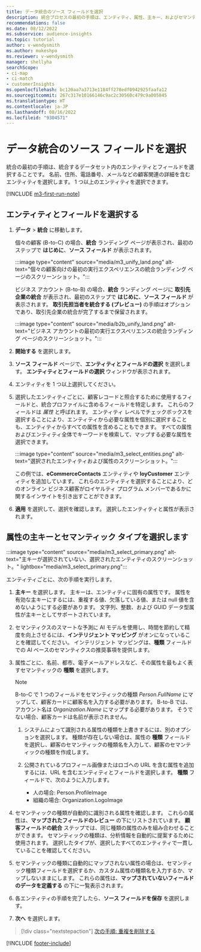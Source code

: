 ```yaml
---
title: データ統合のソース フィールドを選択
description: 統合プロセスの最初の手順は、エンティティ、属性、主キー、およびセマンティックの種類を選択して、データを統合された顧客プロファイルにマッピングすることです。
recommendations: false
ms.date: 08/12/2022
ms.subservice: audience-insights
ms.topic: tutorial
author: v-wendysmith
ms.author: mukeshpo
ms.reviewer: v-wendysmith
manager: shellyha
searchScope:
- ci-map
- ci-match
- customerInsights
ms.openlocfilehash: bc120aa7a3713e1184ff278edf0942925faafa12
ms.sourcegitcommit: 267c317e10166146c9ac2c30560c479c9a005845
ms.translationtype: HT
ms.contentlocale: ja-JP
ms.lasthandoff: 08/16/2022
ms.locfileid: "9304571"
---
```

# <a name="select-source-fields-for-data-unification"></a>データ統合のソース フィールドを選択

統合の最初の手順は、統合するデータセット内のエンティティとフィールドを選択することです。 名前、住所、電話番号、メールなどの顧客関連の詳細を含むエンティティを選択します。 1 つ以上のエンティティを選択できます。

[!INCLUDE [m3-first-run-note](includes/m3-first-run-note.md)]

## <a name="select-entities-and-fields"></a>エンティティとフィールドを選択する

1. **データ** > **統合** に移動します。

   個々の顧客 (B-to-C) の場合、**統合** ランディング ページが表示され、最初のステップで **はじめに**、**ソース フィールド** が表示されます。

   :::image type="content" source="media/m3_unify_land.png" alt-text="個々の顧客向けの最初の実行エクスペリエンスの統合ランディング ページのスクリーンショット。":::

   ビジネス アカウント (B-to-B) の場合、**統合** ランディング ページに **取引先企業の統合** が表示され、最初のステップで **はじめに**、**ソース フィールド** が表示されます。 **取引先担当者を統合する (プレビュー)** の手順はオプションであり、取引先企業の統合が完了するまで保留されます。

   :::image type="content" source="media/b2b_unify_land.png" alt-text="ビジネス アカウントの最初の実行エクスペリエンスの統合ランディング ページのスクリーンショット。":::

1. **開始する** を選択します。

1. **ソース フィールド** ページで、**エンティティとフィールドの選択** を選択します。 **エンティティとフィールドの選択** ウィンドウが表示されます。

1. エンティティを 1 つ以上選択してください。

1. 選択したエンティティごとに、顧客レコードと照合するために使用するフィールドと、統合プロファイルに含めるフィールドを特定します。 これらのフィールドは *属性* と呼ばれます。 エンティティ レベルでチェックボックスを選択することにより、エンティティから必要な属性を個別に選択することも、エンティティからすべての属性を含めることもできます。 すべての属性およびエンティティ全体でキーワードを検索して、マップする必要な属性を選択できます。

   :::image type="content" source="media/m3_select_entities.png" alt-text="選択されたエンティティおよび属性のスクリーンショット。":::

   この例では、**eCommerceContacts** エンティティや **loyCustomer** エンティティを追加しています。 これらのエンティティを選択することにより、どのオンライン ビジネス顧客がロイヤルティ プログラム メンバーであるかに関するインサイトを引き出すことができます。

1. **適用** を選択して、選択を確認します。 選択したエンティティと属性が表示されます。

## <a name="select-primary-key-and-semantic-type-for-attributes"></a>属性の主キーとセマンティック タイプを選択します

   :::image type="content" source="media/m3_select_primary.png" alt-text="主キーが選択されていない、選択されたエンティティのスクリーンショット。" lightbox="media/m3_select_primary.png":::

エンティティごとに、次の手順を実行します。

1. **主キー** を選択します。 主キーは、エンティティに固有の属性です。 属性を有効な主キーにするには、重複する値、欠落している値、または null 値を含めないようにする必要があります。 文字列、整数、および GUID データ型属性が主キーとしてサポートされています。

1. セマンティクスのスマートな予測に AI モデルを使用し、時間を節約して精度を向上させるには、**インテリジェント マッピング** がオンになっていることを確認してください。 インテリジェント マッピングは、**種類** フィールドでの AI ベースのセマンティクスの推奨事項を提供します。

1. 属性ごとに、名前、都市、電子メールアドレスなど、その属性を最もよく表すセマンティックの **種類** を選択します。

   > [!NOTE]
   > B-to-C で 1 つのフィールドをセマンティックの種類 *Person.FullName* にマップして、顧客カードに顧客名を入力する必要があります。 B-to-B では、アカウント名は *Organization.Name* にマップする必要があります。 そうでない場合、顧客カードは名前が表示されません。

   1. システムによって識別される属性の種類を上書きするには、別のオプションを選択します。 種類が存在しない場合は、属性の **種類** フィールドを選択し、顧客のセマンティックの種類名を入力して、顧客のセマンティックの種類を作成します。

   1. 公開されているプロフィール画像またはロゴへの URL を含む属性を追加するには、URL を含むエンティティとフィールドを選択します。 **種類** フィールドで、次のように入力します。
      - 人の場合: Person.ProfileImage
      - 組織の場合: Organization.LogoImage

1. セマンティックの種類が自動的に識別される属性を確認します。 これらの属性は、**マップされたフィールドのレビュー** の下にリストされています。 **顧客フィールドの統合** ステップでは、同じ種類の属性のみを組み合わせることができます。 セマンティックの種類は、分析情報を自動的に提案するために使用されます。 選択したタイプが、選択したすべてのエンティティで一貫していることを確認してください。

1. セマンティックの種類に自動的にマップされない属性の場合は、セマンティック種類フィールドを選択するか、カスタム属性の種類名を入力するか、マップしないままにします。 これらの属性は、**マップされていないフィールドのデータを定義する** の下に一覧表示されます。

1. 各エンティティの手順を完了したら、**ソース フィールドを保存** を選択します。

1. **次へ** を選択します。

> [!div class="nextstepaction"]
> [次の手順: 重複を削除する](remove-duplicates.md)

[!INCLUDE [footer-include](includes/footer-banner.md)]
